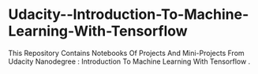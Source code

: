 # Udacity--Introduction-To-Machine-Learning-With-Tensorflow
This Repository Contains Notebooks Of Projects And Mini-Projects From Udacity Nanodegree : Introduction To Machine Learning With Tensorflow .
